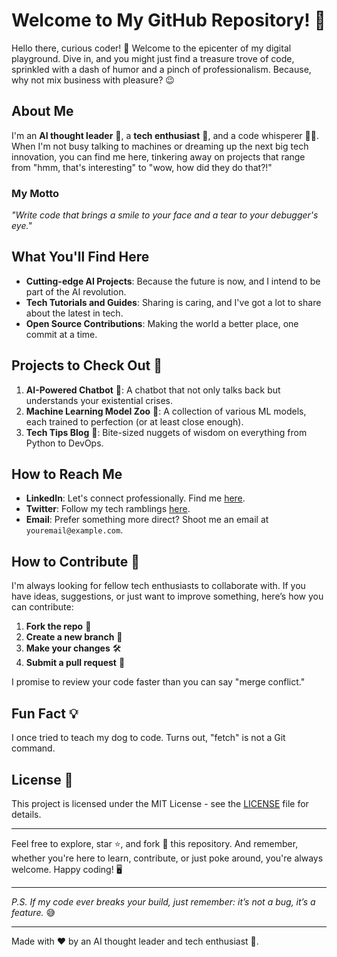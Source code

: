 # Welcome to My GitHub Repository! 🎉

Hello there, curious coder! 👋 Welcome to the epicenter of my digital playground. Dive in, and you might just find a treasure trove of code, sprinkled with a dash of humor and a pinch of professionalism. Because, why not mix business with pleasure? 😉

## About Me

I'm an **AI thought leader** 🤖, a **tech enthusiast** 🚀, and a code whisperer 🧙‍♂️. When I'm not busy talking to machines or dreaming up the next big tech innovation, you can find me here, tinkering away on projects that range from "hmm, that's interesting" to "wow, how did they do that?!"

### My Motto
_"Write code that brings a smile to your face and a tear to your debugger's eye."_

## What You'll Find Here

- **Cutting-edge AI Projects**: Because the future is now, and I intend to be part of the AI revolution.
- **Tech Tutorials and Guides**: Sharing is caring, and I've got a lot to share about the latest in tech.
- **Open Source Contributions**: Making the world a better place, one commit at a time.

## Projects to Check Out 🚀

1. **AI-Powered Chatbot** 🤖: A chatbot that not only talks back but understands your existential crises.
2. **Machine Learning Model Zoo** 🐒: A collection of various ML models, each trained to perfection (or at least close enough).
3. **Tech Tips Blog** 📝: Bite-sized nuggets of wisdom on everything from Python to DevOps.

## How to Reach Me

- **LinkedIn**: Let's connect professionally. Find me [here](https://www.linkedin.com).
- **Twitter**: Follow my tech ramblings [here](https://twitter.com).
- **Email**: Prefer something more direct? Shoot me an email at `youremail@example.com`.

## How to Contribute 🤝

I'm always looking for fellow tech enthusiasts to collaborate with. If you have ideas, suggestions, or just want to improve something, here’s how you can contribute:

1. **Fork the repo** 🍴
2. **Create a new branch** 🌿
3. **Make your changes** 🛠️
4. **Submit a pull request** 🔄

I promise to review your code faster than you can say "merge conflict."

## Fun Fact 💡

I once tried to teach my dog to code. Turns out, "fetch" is not a Git command.

## License 📜

This project is licensed under the MIT License - see the [LICENSE](LICENSE) file for details.

---

Feel free to explore, star ⭐️, and fork 🍴 this repository. And remember, whether you're here to learn, contribute, or just poke around, you're always welcome. Happy coding! 🖥️

---

_P.S. If my code ever breaks your build, just remember: it’s not a bug, it’s a feature._ 😅

---

Made with ❤️ by an AI thought leader and tech enthusiast 🚀.
